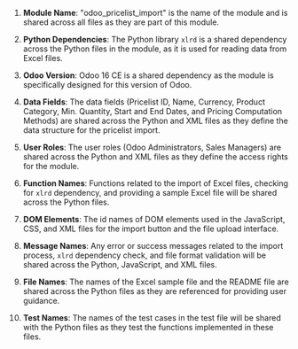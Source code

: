 1. **Module Name**: "odoo_pricelist_import" is the name of the module and is shared across all files as they are part of this module.

2. **Python Dependencies**: The Python library `xlrd` is a shared dependency across the Python files in the module, as it is used for reading data from Excel files.

3. **Odoo Version**: Odoo 16 CE is a shared dependency as the module is specifically designed for this version of Odoo.

4. **Data Fields**: The data fields (Pricelist ID, Name, Currency, Product Category, Min. Quantity, Start and End Dates, and Pricing Computation Methods) are shared across the Python and XML files as they define the data structure for the pricelist import.

5. **User Roles**: The user roles (Odoo Administrators, Sales Managers) are shared across the Python and XML files as they define the access rights for the module.

6. **Function Names**: Functions related to the import of Excel files, checking for `xlrd` dependency, and providing a sample Excel file will be shared across the Python files.

7. **DOM Elements**: The id names of DOM elements used in the JavaScript, CSS, and XML files for the import button and the file upload interface.

8. **Message Names**: Any error or success messages related to the import process, `xlrd` dependency check, and file format validation will be shared across the Python, JavaScript, and XML files.

9. **File Names**: The names of the Excel sample file and the README file are shared across the Python files as they are referenced for providing user guidance.

10. **Test Names**: The names of the test cases in the test file will be shared with the Python files as they test the functions implemented in these files.